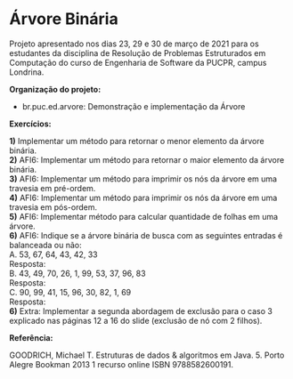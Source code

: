 # Árvore Binária

Projeto apresentado nos dias 23, 29 e 30 de março de 2021 para os estudantes da disciplina de Resolução de Problemas Estruturados em Computação do curso de Engenharia de Software da PUCPR, campus Londrina.

**Organização do projeto:**

* br.puc.ed.arvore: Demonstração e implementação da Árvore

**Exercícios:**

**1)** Implementar um método para retornar o menor elemento da árvore binária.  
**2)** AFI6: Implementar um método para retornar o maior elemento da árvore binária.  
**3)** AFI6: Implementar um método para imprimir os nós da árvore em uma travesia em pré-ordem.  
**4)** AFI6: Implementar um método para imprimir os nós da árvore em uma travesia em pós-ordem.  
**5)** AFI6: Implementar método para calcular quantidade de folhas em uma árvore.  
**6)** AFI6: Indique se a árvore binária de busca com as seguintes entradas é balanceada ou não:      
A. 53, 67, 64, 43, 42, 33  
   Resposta:  
B. 43, 49, 70, 26, 1, 99, 53, 37, 96, 83  
   Resposta:  
C. 90, 99, 41, 15, 96, 30, 82, 1, 69  
   Resposta:  
**6)** Extra: Implementar a segunda abordagem de exclusão para o caso 3 explicado nas páginas 12 a 16 do slide (exclusão de nó com 2 filhos).


**Referência:**

GOODRICH, Michael T. Estruturas de dados & algoritmos em Java. 5. Porto Alegre Bookman 2013 1 recurso online ISBN 9788582600191.